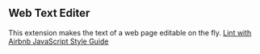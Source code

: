 ## Web Text Editer

This extension makes the text of a web page editable on the fly.
[Lint with Airbnb JavaScript Style Guide](https://github.com/airbnb/javascript/tree/master/react)
